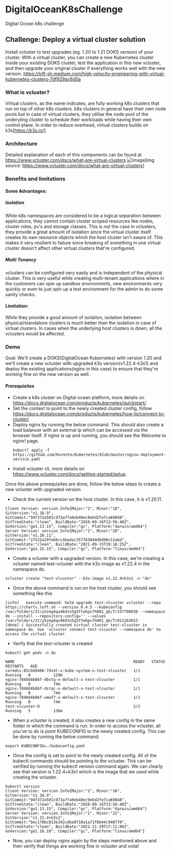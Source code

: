 # DigitalOceanK8sChallenge
Digital Ocean k8s challenge

## Challenge: Deploy a virtual cluster solution
Install vcluster to test upgrades (eg. 1.20 to 1.21 DOKS version) of your cluster. With a virtual cluster, you can create a new Kubernetes cluster inside your existing DOKS cluster, test the application in this new vcluster, and then upgrade your original cluster if everything works well with the new version.   https://loft-sh.medium.com/high-velocity-engineering-with-virtual-kubernetes-clusters-7df929ac6d0a

### What is vcluster? 
Virtual clusters, as the name indicates, are fully working k8s clusters that run on top of other k8s clusters. k8s clusters in general have their own node pools but in case of virtual clusters, they utilise the node pool of the underyling cluster to schedule their workloads while having their own control plane. In order to reduce overhead, virtual clusters builds on k3s[https://k3s.io/]. 

### Architecture
Detailed explanation of each of this components can be found at https://www.vcluster.com/docs/what-are-virtual-clusters
![image](https://user-images.githubusercontent.com/9016845/144619100-c8813853-c82a-4487-8253-7548e43886ff.png)[img source: https://www.vcluster.com/docs/what-are-virtual-clusters]

### Benefits and limitations 

#### Some Advantages:

##### Isolation
While k8s namespaces are considered to be a logical separation between applications, they cannot contain cluster scoped resources like nodes, cluster roles, pv's and storage classes. This is not the case in vclusters, they provide a great amount of isolation since the virtual cluster itself creates its own resource objects which the host cluster isn't aware of. This makes it very resilient to failure since breaking of something in one virtual cluster doesn't affect other virtual clusters that're configured. 

##### Multi Tenancy
vclusters can be configured very easily and is independent of the physical cluster. This is very useful while creating multi-tenant applications where in the customers can spin up sandbox environments, new environments very quickly or even to just spin up a test environment for the admin to do some sanity checks.

#### Limitation:
While they provide a good amount of isolation, isolation between physical/standalone clusters is much better than the isolation in case of virtual clusters. In cases when the underlying host clusters is down, all the vclusters would be affected.


### Demo
Goal: We'll create a DOKS(DigitalOcean Kubernetes) with version 1.20 and we'll create a new vcluster with upgraded k3s version(v1.22.4-k3s1) and deploy the existing applications(nginx in this case) to ensure that they're working fine on the new version as well.

#### Prerequisites
- Create a k8s cluster on Digital ocean platform, more details on https://docs.digitalocean.com/products/kubernetes/quickstart/. 
- Set the context to point to the newly created cluster config, follow https://docs.digitalocean.com/products/kubernetes/how-to/connect-to-cluster/.
- Deploy nginx by running the below command. This should also create a load balancer with an external ip which can be accessed via the browser itself. If nginx is up and running, you should see the Welcome to nginx! page.
  ```
  kubectl apply -f https://github.com/Kurento/Kubernetes/blob/master/nginx-deployment-service.yaml
  
  ```
- Install vcluster cli, more details on https://www.vcluster.com/docs/getting-started/setup.

Once the above prerequisites are done, follow the below steps to create a new vcluster with upgraded version

- Check the current version on the host cluster. In this case, it is v1.20.11.
```
Client Version: version.Info{Major:"1", Minor:"18", GitVersion:"v1.18.9", GitCommit:"94f372e501c973a7fa9eb40ec9ebd2fe7ca69848", GitTreeState:"clean", BuildDate:"2020-09-16T13:56:40Z", GoVersion:"go1.13.15", Compiler:"gc", Platform:"darwin/amd64"}
Server Version: version.Info{Major:"1", Minor:"20", GitVersion:"v1.20.11", GitCommit:"27522a29febbcc4badac257763044d0d90c11abd", GitTreeState:"clean", BuildDate:"2021-09-15T19:16:25Z", GoVersion:"go1.15.15", Compiler:"gc", Platform:"linux/amd64"}
```
- Create a vcluster with a upgraded version. In this case, we're creating a vcluster named test-vcluster with the k3s image as v1.22.4 in the namespace do.
```
vcluster create "test-vlcuster" --k3s-image v1.22.4+k3s1 -n "do"
```
- Once the above command is run on the host cluster, you should see something like this 
```
[info]   execute command: helm upgrade test-vlcuster vcluster --repo https://charts.loft.sh --version 0.4.5 --kubeconfig /var/folders/2t/y5zmg4qx46d1n5g5ftwhpv7h001_qk/T/157700830 --namespace do --install --repository-config='' --values /var/folders/2t/y5zmg4qx46d1n5g5ftwhpv7h001_qk/T/011263653
[done] √ Successfully created virtual cluster test-vlcuster in namespace do. Use 'vcluster connect test-vlcuster --namespace do' to access the virtual cluster
```
- Verify that the test-vcluster is created
```
kubectl get pods -n do

NAME                                                    READY   STATUS    RESTARTS   AGE
coredns-85cb69466-7dv4l-x-kube-system-x-test-vlcuster   1/1     Running   0          129m
nginx-7848d4b86f-dbstq-x-default-x-test-vlcuster        1/1     Running   0          74m
nginx-7848d4b86f-dstqc-x-default-x-test-vlcuster        1/1     Running   0          74m
nginx-7848d4b86f-x4wf7-x-default-x-test-vlcuster        1/1     Running   0          74m
test-vlcuster-0                                         2/2     Running   5          136m
```
- When a vcluster is created, it also creates a new config in the same folder in which the command is run. In order to access the vcluster, all you've to do is point KUBECONFIG to the newly created config. This can be done by running the below command:
```
export KUBECONFIG=./kubeconfig.yaml
```
- Once the config is set to point to the newly created config. All of the kubectl commands should be pointing to the vcluster. This can be verified by running the kubectl version command again. We can clearly see that version is 1.22.4+k3s1 which is the image that we used while creating the vcluster. 
```
kubectl version
Client Version: version.Info{Major:"1", Minor:"18", GitVersion:"v1.18.9", GitCommit:"94f372e501c973a7fa9eb40ec9ebd2fe7ca69848", GitTreeState:"clean", BuildDate:"2020-09-16T13:56:40Z", GoVersion:"go1.13.15", Compiler:"gc", Platform:"darwin/amd64"}
Server Version: version.Info{Major:"1", Minor:"22", GitVersion:"v1.22.4+k3s1", GitCommit:"bec170bc813e342cdba9710a1a71f8644c948770", GitTreeState:"clean", BuildDate:"2021-11-29T17:11:06Z", GoVersion:"go1.16.10", Compiler:"gc", Platform:"linux/amd64"}
```
- Now, you can deploy nginx again by the steps mentioned above and then verify that things are working fine in vcluster and voila!
